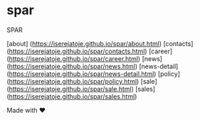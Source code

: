 # spar
SPAR

[about] (https://iserejatoje.github.io/spar/about.html)
[contacts] (https://iserejatoje.github.io/spar/contacts.html)
[career] (https://iserejatoje.github.io/spar/career.html)
[news] (https://iserejatoje.github.io/spar/news.html)
[news-detail] (https://iserejatoje.github.io/spar/news-detail.html)
[policy] (https://iserejatoje.github.io/spar/policy.html)
[sale] (https://iserejatoje.github.io/spar/sale.html)
[sales] (https://iserejatoje.github.io/spar/sales.html)

Made with ❤️